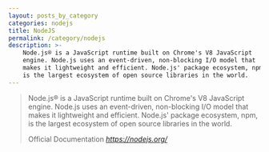 ```yaml
---
layout: posts_by_category
categories: nodejs
title: NodeJS
permalink: /category/nodejs
description: >-
    Node.js® is a JavaScript runtime built on Chrome's V8 JavaScript
    engine. Node.js uses an event-driven, non-blocking I/O model that
    makes it lightweight and efficient. Node.js' package ecosystem, npm,
    is the largest ecosystem of open source libraries in the world.
---
```

<blockquote>
  <p>
    Node.js® is a JavaScript runtime built on Chrome's V8 JavaScript
    engine. Node.js uses an event-driven, non-blocking I/O model that
    makes it lightweight and efficient. Node.js' package ecosystem, npm,
    is the largest ecosystem of open source libraries in the world.
  </p>
  <footer>
    Official Documentation
    <cite title="nodejs.org">
      <a href="https://nodejs.org/">https://nodejs.org/</a>
    </cite>
  </footer>
</blockquote>
